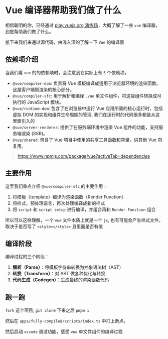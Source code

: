 # Vue 编译器帮助我们做了什么

相信聪明的你，已经通过 [play.vuejs.org 演练场](https://play.vuejs.org/)，大概了解了一些 `vue` 编译器，到底帮助我们做了什么。

接下来我们来通过源代码，由浅入深的了解一下 `Vue` 的编译器

## 依赖项介绍

当我们看 `vue` 的的依赖项时，会注意到它实际上有 `5` 个依赖项，

- `@vue/compiler-dom`: 负责将 Vue 模板编译成适用于浏览器环境的渲染函数。这是客户端侧渲染的核心部分。
- `@vue/compiler-sfc`: 用于解析和编译 `.vue` 单文件组件，将这些组件转换成可执行的 JavaScript 模块。
- `@vue/runtime-dom`: 包含了在浏览器中运行 Vue 应用所需的核心运行时，包括虚拟 DOM 的实现和组件生命周期的管理, 我们在运行时的代码很多都是从这里面引入的
- `@vue/server-renderer`: 提供了在服务端环境中渲染 Vue 组件的功能，支持服务端渲染 (SSR)。
- `@vue/shared`: 包含了 Vue 项目中使用的共享工具函数和常量，供其他 Vue 包复用。

> https://www.npmjs.com/package/vue?activeTab=dependencies

## 主要作用

这里我们重点介绍 `@vue/compiler-sfc` 的主要作用：

1. 将模板（template）编译为渲染函数（Render Function）
2. 将样式，预处理语言，再次处理编译成新的样式
3. 将 `script` 和 `script setup` 进行编译，并组合再和 `Render Function` 组合

所以可以这样理解，一个 `vue` 文件本质上就是一个 `js`, 也有可能会产生样式文件，取决于是否写了 `<style></style>` 且里面是否有值

## 编译阶段

编译过程的三个阶段：

1. **解析（Parse）**：将模板字符串转换为抽象语法树（AST）
2. **转换（Transform）**：对 AST 做各种优化与转换
3. **代码生成（Codegen）**：生成最终的渲染函数代码

## 跑一跑

`fork` 这个项目, `git clone` 下来之后 `pnpm i`

然后在 `apps/fully-compiled/scripts/index.ts` 中打上断点，

然后启动 `vscode` 调试功能，感受 `vue` 单文件组件的编译过程